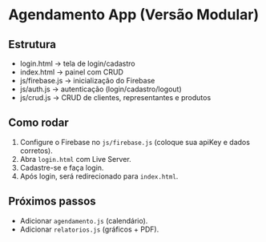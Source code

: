 # Agendamento App (Versão Modular)

## Estrutura
- login.html → tela de login/cadastro
- index.html → painel com CRUD
- js/firebase.js → inicialização do Firebase
- js/auth.js → autenticação (login/cadastro/logout)
- js/crud.js → CRUD de clientes, representantes e produtos

## Como rodar
1. Configure o Firebase no `js/firebase.js` (coloque sua apiKey e dados corretos).
2. Abra `login.html` com Live Server.
3. Cadastre-se e faça login.
4. Após login, será redirecionado para `index.html`.

## Próximos passos
- Adicionar `agendamento.js` (calendário).
- Adicionar `relatorios.js` (gráficos + PDF).